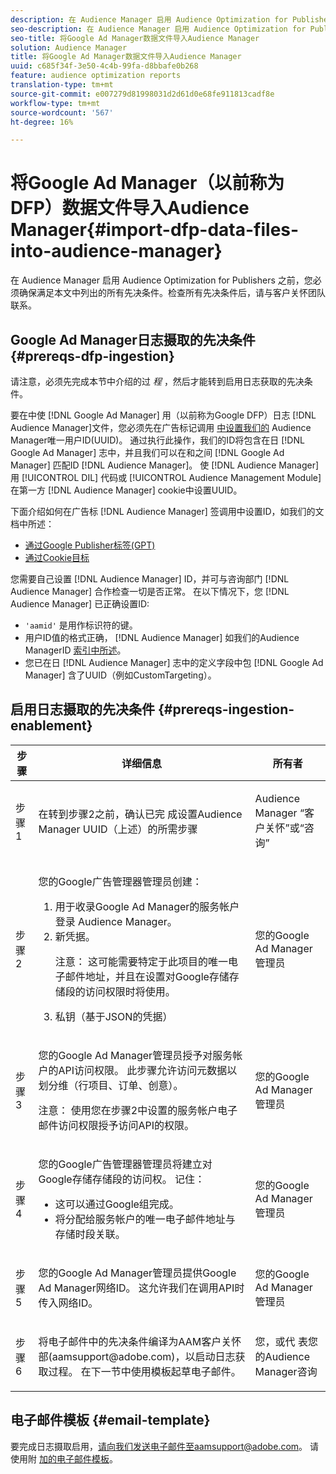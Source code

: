 ```yaml
---
description: 在 Audience Manager 启用 Audience Optimization for Publishers 之前，您必须确保满足本文中列出的所有先决条件。检查所有先决条件后，请与客户关怀团队联系。
seo-description: 在 Audience Manager 启用 Audience Optimization for Publishers 之前，您必须确保满足本文中列出的所有先决条件。检查所有先决条件后，请与客户关怀团队联系。
seo-title: 将Google Ad Manager数据文件导入Audience Manager
solution: Audience Manager
title: 将Google Ad Manager数据文件导入Audience Manager
uuid: c685f34f-3e50-4c4b-99fa-d8bbafe0b268
feature: audience optimization reports
translation-type: tm+mt
source-git-commit: e007279d81998031d2d61d0e68fe911813cadf8e
workflow-type: tm+mt
source-wordcount: '567'
ht-degree: 16%

---
```



# 将Google Ad Manager（以前称为DFP）数据文件导入Audience Manager{#import-dfp-data-files-into-audience-manager}

在 Audience Manager 启用 Audience Optimization for Publishers 之前，您必须确保满足本文中列出的所有先决条件。检查所有先决条件后，请与客户关怀团队联系。

## Google Ad Manager日志摄取的先决条件 {#prereqs-dfp-ingestion}

请注意，必须先完成本节中介绍的过 *程* ，然后才能转到启用日志获取的先决条件。

要在中使 [!DNL Google Ad Manager] 用（以前称为Google DFP）日志 [!DNL Audience Manager]文件，您必须先在广告标记调用 [中设置我们的](../../../reference/ids-in-aam.md) Audience Manager唯一用户ID(UUID)。 通过执行此操作，我们的ID将包含在日 [!DNL Google Ad Manager] 志中，并且我们可以在和之间 [!DNL Google Ad Manager] 匹配ID [!DNL Audience Manager]。 使 [!DNL Audience Manager] 用 [!UICONTROL DIL] 代码或 [!UICONTROL Audience Management Module] 在第一方 [!DNL Audience Manager] cookie中设置UUID。

下面介绍如何在广告标 [!DNL Audience Manager] 签调用中设置ID，如我们的文档中所述：

* [通过Google Publisher标签(GPT)](../../../integration/gpt-aam-destination/gpt-aam-modify-api.md)
* [通过Cookie目标](../../../integration/gpt-aam-destination/gpt-aam-create-destination.md)

您需要自己设置 [!DNL Audience Manager] ID，并可与咨询部门 [!DNL Audience Manager] 合作检查一切是否正常。 在以下情况下，您 [!DNL Audience Manager] 已正确设置ID:

* `'aamid'` 是用作标识符的键。
* 用户ID值的格式正确， [!DNL Audience Manager] 如我们的Audience ManagerID [索引中所述](../../../reference/ids-in-aam.md)。
* 您已在日 [!DNL Audience Manager] 志中的定义字段中包 [!DNL Google Ad Manager] 含了UUID（例如CustomTargeting）。

## 启用日志摄取的先决条件 {#prereqs-ingestion-enablement}

<table id="table_C980A9F9B0FB4157B4908A64768B1571"> 
 <thead> 
  <tr> 
   <th colname="col1" class="entry"> 步骤 </th> 
   <th colname="col2" class="entry"> 详细信息 </th> 
   <th colname="col3" class="entry"> 所有者 </th> 
  </tr> 
 </thead>
 <tbody> 
  <tr> 
   <td colname="col1"> <p>步骤 1 </p> </td> 
   <td colname="col2"> <p>在转到步骤2之前，确认已完 <span class="keyword"> 成设置Audience Manager</span> UUID（上述）的所需步骤 </p> </td> 
   <td colname="col3"> <p><span class="keyword"> Audience Manager</span> “客户关怀”或“咨询” </p> </td> 
  </tr> 
  <tr> 
   <td colname="col1"> <p>步骤 2 </p> </td> 
   <td colname="col2"> <p>您的Google广告管理器管理员创建： </p> <p> 
     <ol id="ol_FCFA9B11CFF948A488DF9CB298FC04C4"> 
      <li id="li_BC946EDCC3324578AEB64EDDA55B5ACA">用于收录Google Ad Manager的服务帐户登录 <span class="keyword"> Audience Manager</span>。 </li> 
      <li id="li_6B2FC7D73A3246419E55C004E17ACA25">新凭据。 <p>注意：  这可能需要特定于此项目的唯一电子邮件地址，并且在设置对Google存储存储段的访问权限时将使用。 </p> </li> 
      <li id="li_95444B9FD1B34659A9634814B262A681">私钥（基于JSON的凭据） </li> 
     </ol> </p> </td> 
   <td colname="col3"> <p>您的Google Ad Manager管理员 </p> </td> 
  </tr> 
  <tr> 
   <td colname="col1"> <p>步骤 3 </p> </td> 
   <td colname="col2"> <p>您的Google Ad Manager管理员授予对服务帐户的API访问权限。 此步骤允许访问元数据以划分维（行项目、订单、创意）。 <p>注意：  使用您在步骤2中设置的服务帐户电子邮件访问权限授予访问API的权限。 </p> </p> </td> 
   <td colname="col3"> <p>您的Google Ad Manager管理员 </p> </td> 
  </tr> 
  <tr> 
   <td colname="col1"> <p>步骤 4 </p> </td> 
   <td colname="col2"> <p>您的Google广告管理器管理员将建立对Google存储存储段的访问权。 记住： </p> <p> 
     <ul id="ul_3E8DCC73454243D998BD9024D0966A4E"> 
      <li id="li_3691DBD28006412288458175F75873C6">这可以通过Google组完成。 </li> 
      <li id="li_4774806B263245CEAAAB89BD2AA7F23F">将分配给服务帐户的唯一电子邮件地址与存储时段关联。 </li> 
     </ul> </p> </td> 
   <td colname="col3"> <p>您的Google Ad Manager管理员 </p> </td> 
  </tr> 
  <tr> 
   <td colname="col1"> <p>步骤 5 </p> </td> 
   <td colname="col2"> <p>您的Google Ad Manager管理员提供Google Ad Manager网络ID。 这允许我们在调用API时传入网络ID。 </p> </td> 
   <td colname="col3"> <p>您的Google Ad Manager管理员 </p> </td> 
  </tr> 
  <tr> 
   <td colname="col1"> <p>步骤 6 </p> </td> 
   <td colname="col2"> <p>将电子邮件中的先决条件编译为AAM客户关怀部(aamsupport@adobe.com)，以启动日志获取过程。 在下一节中使用模板起草电子邮件。 </p> </td> 
   <td colname="col3"> <p>您，或代 <span class="keyword"> 表您</span> 的Audience Manager咨询 </p> </td> 
  </tr> 
 </tbody> 
</table>

## 电子邮件模板 {#email-template}

要完成日志摄取启用，请向我们发送电子邮件至aamsupport@adobe.com。 请使用附 [加的电子邮件模板](assets/enable_dfp_ingestion.txt)。
